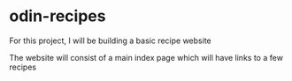 # odin-recipes
For this project, I will be building a basic recipe website

The website will consist of a main index page which will have links to a few recipes
